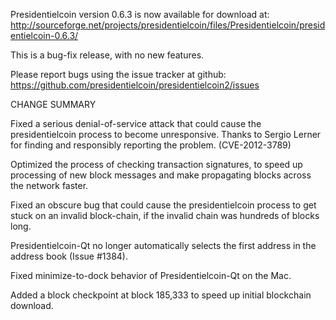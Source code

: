 Presidentielcoin version 0.6.3 is now available for download at:
  http://sourceforge.net/projects/presidentielcoin/files/Presidentielcoin/presidentielcoin-0.6.3/

This is a bug-fix release, with no new features.

Please report bugs using the issue tracker at github:
  https://github.com/presidentielcoin/presidentielcoin2/issues

CHANGE SUMMARY

Fixed a serious denial-of-service attack that could cause the
presidentielcoin process to become unresponsive. Thanks to Sergio Lerner
for finding and responsibly reporting the problem. (CVE-2012-3789)

Optimized the process of checking transaction signatures, to
speed up processing of new block messages and make propagating
blocks across the network faster.

Fixed an obscure bug that could cause the presidentielcoin process to get
stuck on an invalid block-chain, if the invalid chain was
hundreds of blocks long.

Presidentielcoin-Qt no longer automatically selects the first address
in the address book (Issue #1384).

Fixed minimize-to-dock behavior of Presidentielcoin-Qt on the Mac.

Added a block checkpoint at block 185,333 to speed up initial
blockchain download.
